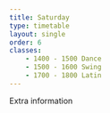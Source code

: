 ```yaml
---
title: Saturday
type: timetable
layout: single
order: 6
classes:
    - 1400 - 1500 Dance
    - 1500 - 1600 Swing
    - 1700 - 1800 Latin
---
```


Extra information